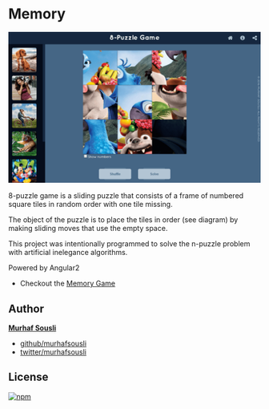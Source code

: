 # Memory

<p align="center"><img style="text-align: center;" src="/assets/cover.png?raw=true"></p>
8-puzzle game is a sliding puzzle that consists of a frame of numbered square tiles in random order with one tile missing.

The object of the puzzle is to place the tiles in order (see diagram) by making sliding moves that use the empty space.

This project was intentionally programmed to solve the n-puzzle problem with artificial inelegance algorithms.

Powered by Angular2

 - Checkout the [Memory Game](https://murhafsousli.github.io/memory/)

## Author

 **[Murhaf Sousli](http://murhafsousli.com)**

 - [github/murhafsousli](https://github.com/MurhafSousli)
 - [twitter/murhafsousli](https://twitter.com/MurhafSousli)

## License

[![npm](https://img.shields.io/npm/l/express.svg?maxAge=2592000)](/LICENSE)
